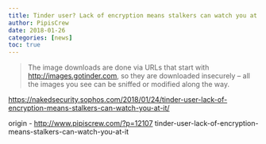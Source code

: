 ```yaml
---
title: Tinder user? Lack of encryption means stalkers can watch you at it
author: PipisCrew
date: 2018-01-26
categories: [news]
toc: true
---
```


> The image downloads are done via URLs that start with http://images.gotinder.com, so they are downloaded insecurely – all the images you see can be sniffed or modified along the way.

https://nakedsecurity.sophos.com/2018/01/24/tinder-user-lack-of-encryption-means-stalkers-can-watch-you-at-it/

origin - http://www.pipiscrew.com/?p=12107 tinder-user-lack-of-encryption-means-stalkers-can-watch-you-at-it